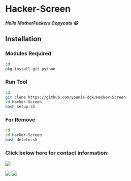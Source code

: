 # Hacker-Screen

___Hello MotherFuckers Copycats 😆___</br>


## Installation


 ### Modules Required 
````bash
cd
pkg install git python
````

 ### Run Tool
````bash
cd
git clone https://github.com/younis-dgk/Hacker-Screen
cd Hacker-Screen
bash setup.sh
````

 ### For Remove 
````bash
cd
cd Hacker-Screen
bash delete.sh
````

<h3 align="left">Click below here for contact information:</h3>

[![](https://img.shields.io/badge/Github-black?logo=Github&logoColor=black&labelColor=white)](https://github.com/younis-dgk)


[![](https://img.shields.io/badge/Facebook-blue?logo=Facebook&logoColor=blue&labelColor=white)](https://www.facebook.com/YounisDgk)
[![](https://img.shields.io/badge/Whatsapp-CHAT-red?logo=Whatsapp&logoColor=Brightgreen&labelColor=white)](https://wa.me/923194999455?text=Hello+MR+YounisðŸ”¥+)
